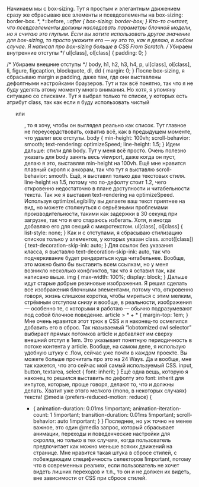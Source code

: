 Начинаем мы с box-sizing. Тут я простым и элегантным движением сразу же сбрасываю все элементы и псевдоэлементы на box-sizing: border-box.
*,
*::before,
*::after {
  box-sizing: border-box;
}
Кто-то считает, что псевдоэлементы должны наследовать параметры блочной модели, но я считаю это глупым. Если вы хотите использовать другое значение для box-sizing, то просто укажите его — ну это то, как я делаю, в любом случае. Я написал про box-sizing больше в CSS From Scratch.
/* Убираем внутренние отступы */
ul[class],
ol[class] {
  padding: 0;
}

/* Убираем внешние отступы */
body,
h1,
h2,
h3,
h4,
p,
ul[class],
ol[class],
li,
figure,
figcaption,
blockquote,
dl,
dd {
  margin: 0;
}
После box-sizing, я сбрасываю margin и padding, даже там, где они выставлены дефолтными настройками браузеров. Тут и так всё понятно, так что я не буду уделять этому моменту много внимания.
Но хотя, я упомяну ситуацию со списками. Тут я выбрал только те списки, у которых есть атрибут class, так как если я буду использовать чистый <ul> или <ol>, то я хочу, чтобы он выглядел реально как список. Тут главное не переусердствовать, охватив всё, как в предыдущем моменте, что удалит все отступы.
body {
  min-height: 100vh;
  scroll-behavior: smooth;
  text-rendering: optimizeSpeed;
  line-height: 1.5;
}
Идем дальше: стили для body. Тут у меня всё просто. Очень полезно указать для body занять весь viewport, даже когда он пуст, делаю я это, выставляя min-height на 100vh. Ещё мне нравится плавный скролл к анкорам, так что тут я выставлю scroll-behavior: smooth.
Ещё, я выставил только два текстовых стиля. line-height на 1.5, потому что по-дефолту стоит 1.2, чего откровенно недостаточно в плане доступности и читабельности текста. Так же я выставил text-rendering на optimizeSpeed. Используя optimizeLegibility вы делаете ваш текст приятнее на вид, но можете столкнуться с серьёзными проблемами производительности, такими как задержки в 30 секунд при загрузке, так что я его стараюсь избегать. Хотя, я иногда добавляю его для секций с микротекстом.
ul[class],
ol[class] {
  list-style: none;
}
Как и с отступами, я сбрасываю стилизацию списков только у элементов, у которых указан class.
a:not([class]) {
  text-decoration-skip-ink: auto;
}
Для ссылок без указания класса, я выставлю text-decoration-skip-ink: auto, так что подчеркивание будет рендериться куда читабельнее. Вообще, это можно было бы выставить всем ссылкам, но у меня возникло несколько конфликтов, так что я оставил так, как написано выше.
img {
  max-width: 100%;
  display: block;
}
Дальше идут старые добрые резиновые изображения. Я решил сделать все изображения блочными элементами, потому что, откровенно говоря, жизнь слишком коротка, чтобы мириться с этим мелким, стрёмным отступом снизу и вообще, в реальности, изображения — особенно те, с которыми я работаю — обычно подразумевают под собой блочное поведение.
article > * + * {
  margin-top: 1em;
}
Мне очень нравится этот трюк в CSS и я наконец-то осмелился добавить его в сброс. Так называемый “lobotomized owl selector” выбирает прямых потомков article и добавляет им сверху внешний отступ в 1em. Это указывает понятную периодичность в потоке контента у article. Вообще, на самом деле, я использую удобную штуку с .flow, сейчас уже почти в каждом проекте. Вы можете больше прочитать про это на 24 Ways. Да и вообще, мне так кажется, что это сейчас мой самый используемый CSS.
input,
button,
textarea,
select {
  font: inherit;
}
Ещё одна вещь, которую я наконец то решился выставить по дефолту это font: inherit для инпутов, которые, проще говоря, делают то, что и должны делать. Хватит уже этого мелкого (mono, в некоторых случаях) текста!
@media (prefers-reduced-motion: reduce) {
  * {
    animation-duration: 0.01ms !important;
    animation-iteration-count: 1 !important;
    transition-duration: 0.01ms !important;
    scroll-behavior: auto !important;
  }
}
Последнее, но уж точно не менее важное, это один @media запрос, который сбрасывает анимации, переходы и поведенческие настройки для скролла, но только в тех случаях, когда пользователь предпочитает как можно меньше всяких движений на странице. Мне нравится такая штука в сбросе стилей, с побеждающим специфичность селекторов !important, потому что в современных реалиях, если пользователь не хочет видеть лишних переходов и т.п., то он и не должен их видеть, вне зависимости от CSS при сбросе стилей.